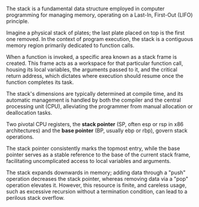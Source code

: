 The stack is a fundamental data structure employed in computer programming for managing memory, operating on a Last-In, First-Out (LIFO) principle.

Imagine a physical stack of plates; the last plate placed on top is the first one removed. In the context of program execution, the stack is a contiguous memory region primarily dedicated to function calls. 

When a function is invoked, a specific area known as a stack frame is created. This frame acts as a workspace for that particular function call, housing its local variables, the arguments passed to it, and the critical return address, which dictates where execution should resume once the function completes its task.

The stack's dimensions are typically determined at compile time, and its automatic management is handled by both the compiler and the central processing unit (CPU), alleviating the programmer from manual allocation or deallocation tasks. 

Two pivotal CPU registers, the **stack pointer** (SP, often esp or rsp in x86 architectures) and the **base pointer** (BP, usually ebp or rbp), govern stack operations. 

The stack pointer consistently marks the topmost entry, while the base pointer serves as a stable reference to the base of the current stack frame, facilitating uncomplicated access to local variables and arguments. 

The stack expands downwards in memory; adding data through a "push" operation decreases the stack pointer, whereas removing data via a "pop" operation elevates it. However, this resource is finite, and careless usage, such as excessive recursion without a termination condition, can lead to a perilous stack overflow.